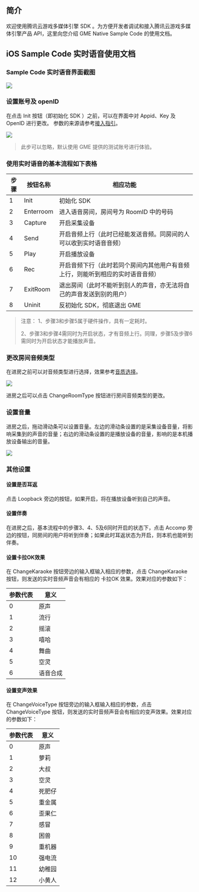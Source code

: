 ## 简介

欢迎使用腾讯云游戏多媒体引擎 SDK 。为方便开发者调试和接入腾讯云游戏多媒体引擎产品 API，这里向您介绍 GME Native Sample Code 的使用文档。


## iOS Sample Code 实时语音使用文档

### Sample Code 实时语音界面截图

![](https://main.qcloudimg.com/raw/2d449a408d4efe39cf13c161ef3d742c.jpg)

### 设置账号及 openID
在点击 Init 按钮（即初始化 SDK ）之前，可以在界面中对 Appid、Key 及 OpenID 进行更改。
参数的来源请参考[接入指引](https://cloud.tencent.com/document/product/607/10782#5..E9.89.B4.E6.9D.83.E4.BF.A1.E6.81.AF.E6.A8.A1.E5.9D.97.EF.BC.8C.E5.8F.AF.E8.8E.B7.E5.8F.96.E5.BA.94.E7.94.A8.E7.9B.B8.E5.BA.94.E7.9A.84.E9.89.B4.E6.9D.83.E3.80.82)。

![](https://main.qcloudimg.com/raw/3694b25f16bd8d3a93385294c1f3332d/iosSimpleCode_1.png)

> 此步可以忽略，默认使用 GME 提供的测试账号进行体验。

### 使用实时语音的基本流程如下表格

|步骤|按钮名称|相应功能|
|----|----|---|
|1|Init|初始化 SDK|
|2|Enterroom|进入语音房间，房间号为 RoomID 中的号码|
|3|Capture|开启采集设备|
|4|Send|开启音频上行（此时已经能发送音频。同房间的人可以收到实时语音音频）|
|5|Play|开启播放设备|
|6|Rec|开启音频下行（此时若同个房间内其他用户有音频上行，则能听到相应的实时语音音频）|
|7|ExitRoom|退出房间（此时不能听到别人的声音，亦无法将自己的声音发送到别的用户）|
|8|Uninit|反初始化 SDK，彻底退出 GME|

> 注意：
> 1、步骤3和步骤5属于硬件操作，具有一定耗时。
> 
> 2、步骤3和步骤4需同时为开启状态，才有音频上行。同理，步骤5及步骤6需同时为开启状态才能播放声音。


### 更改房间音频类型
在进房之前可以对音频类型进行选择，效果参考[音质选择](https://cloud.tencent.com/document/product/607/18522)。

![](https://main.qcloudimg.com/raw/25929745d76d6e1de3adc16055729d0e/iosSimpleCode_2.png)

进房之后可以点击 ChangeRoomType 按钮进行房间音频类型的更改。


###  设置音量
进房之后，拖动滑动条可以设置音量。左边的滑动条设置的是采集设备音量，将影响采集到的声音的音量；右边的滑动条设置的是播放设备的音量，影响的是本机播放设备输出的音量。

![](https://main.qcloudimg.com/raw/be4a7063f30e264ac8adf45e95d08598/iosSimpleCode_3.png)

### 其他设置
#### 设置是否耳返
点击 Loopback 旁边的按钮，如果开启，将在播放设备听到自己的声音。
#### 设置伴奏
在进房之后，基本流程中的步骤3、4、5及6同时开启的状态下，点击 Accomp 旁边的按钮，同房间的用户将听到伴奏；如果此时耳返状态为开启，则本机也能听到伴奏。
#### 设置卡拉OK效果
在 ChangeKaraoke 按钮旁边的输入框输入相应的参数，点击 ChangeKaraoke 按钮，则发送的实时音频声音会有相应的 卡拉OK 效果。效果对应的参数如下：

|参数代表|意义|
|-------------|------------- |
|0	|原声			|
|1	|流行			|
|2	|摇滚			|
|3	|嘻哈			|
|4	|舞曲			|
|5	|空灵			|
|6	|语音合成			|

#### 设置变声效果
在 ChangeVoiceType 按钮旁边的输入框输入相应的参数，点击 ChangeVoiceType 按钮，则发送的实时音频声音会有相应的变声效果。效果对应的参数如下：

|参数代表|意义|
|-------------|------------- |
|0	|原声			|
|1	|萝莉			|
|2	|大叔			|
|3	|空灵			|
|4	|死肥仔			|
|5	|重金属			|
|6	|歪果仁			|
|7	|感冒			|
|8	|困兽			|
|9	|重机器			|
|10	|强电流			|
|11	|幼稚园			|
|12	|小黄人			|



